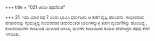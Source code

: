 +++
title = "021 ಆರದೀ ರಥವೆನುತ"

+++
21. ಇದು ಯಾರ ರಥ ? ಎಂದು ಭಾವಿಸಿ ಧರ್ಮಜನು ಆ ಕಡೆಗೆ ದೃಷ್ಟಿ ಹರಿಸಿದನು.  ಗಂಭೀರವಾದ ಹೇಷಾರವನ್ನು ಗೈಯುತ್ತಿದ್ದ ಸುಂದರವಾದ ಚಮರದಂತಹ ಬಾಲಗಳನ್ನುಳ್ಳ ತುರಗ ವೃಂದಗ¼ನ್ನು ಹೊಂದಿದ್ದ , ಕೋಟಿನಯನಗಳ ಕಾಂತಿಗಿಂತ ಮಿಗಿಲಾದ  ಅಸಂಖ್ಯ ಮಣಿಗಳ ಕಾಂತಿಯಿಂದ ಕೂಡಿದ ದೇವೇಂದ್ರನ ರಥವು ಕೆಳಗೆ ಇಳಿಯಿತು.